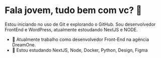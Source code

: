 # Fala jovem, tudo bem com vc? 👋

Estou iniciando no uso de Git e explorando o GitHub. Sou desenvolvedor FrontEnd e WordPress, atualmente estoudando NextJS e NODE.

<!--
**netoliveira/netoliveira** is a ✨ _special_ ✨ repository because its `README.md` (this file) appears on your GitHub profile.

Here are some ideas to get you started:

-->

-   🔭 Atualmente trabalho como desenvolvedor Front-End na agência DreamOne.
-   🌱 Estou estudando NextJS, Node, Docker, Python, Design, Figma

<!--
- 👯 I’m looking to collaborate on ...
- 🤔 I’m looking for help with ...
- 💬 Ask me about ...
- 📫 How to reach me: ...
- 😄 Pronouns: ...
- ⚡ Fun fact: ...
-->
